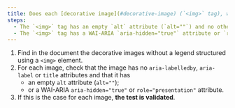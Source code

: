 ```yaml
---
title: Does each [decorative image](#decorative-image) (`<img>` tag), without [legend](#image-caption), meet one of these conditions?
steps:
  - The `<img>` tag has an empty `alt` attribute (`alt=""`) and no other attribute to provide a [text alternative](#text-alternative-image).
  - The `<img>` tag has a WAI-ARIA `aria-hidden="true"` attribute or `role="presentation"`.
---
```


1. Find in the document the decorative images without a legend structured using a `<img>` element.
2. For each image, check that the image has no `aria-labelledby`, `aria-label` or `title` attributes and that it has
   - an empty `alt` attribute (`alt=""`);
   - or a WAI-ARIA `aria-hidden="true"` or `role="presentation"` attribute.
3. If this is the case for each image, **the test is validated**.
